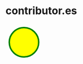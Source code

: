 # contributor.es

<svg width="100" height="100">
  <circle cx="50" cy="50" r="40" stroke="green" stroke-width="4" fill="yellow" />
</svg>
